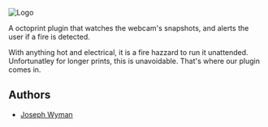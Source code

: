 
![Logo](https://i.ibb.co/Lr37k1N/fire-detector-ai-high-resolution-logo-transparent.png)




A octoprint plugin that watches  the webcam's snapshots, and alerts the user if a fire is detected. 

With anything hot and electrical, it is a fire hazzard to run it unattended. Unfortunatley for longer prints, this is unavoidable. That's where our plugin comes in. 


## Authors

- [Joseph Wyman](https://www.github.com/joewyman1)

